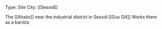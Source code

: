 Type: Site
City: [[Sessid]]

The [[Ahabs]] near the industrial district in Sessid 
[[Gus Gill]] Works there as a barista 
 